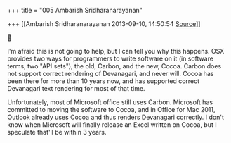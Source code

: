 +++
title = "005 Ambarish Sridharanarayanan"

+++
[[Ambarish Sridharanarayanan	2013-09-10, 14:50:54 [Source](https://groups.google.com/g/samskrita/c/TmZerEH_Uj0)]]





I'm afraid this is not going to help, but I can tell you why this happens. OSX provides two ways for programmers to write software on it (in software terms, two "API sets"), the old, Carbon, and the new, Cocoa. Carbon does not support correct rendering of Devanagari, and never will. Cocoa has been there for more than 10 years now, and has supported correct Devanagari text rendering for most of that time.

  

Unfortunately, most of Microsoft office still uses Carbon. Microsoft has committed to moving the software to Cocoa, and in Office for Mac 2011, Outlook already uses Cocoa and thus renders Devanagari correctly. I don't know when Microsoft will finally release an Excel written on Cocoa, but I speculate that'll be within 3 years.

  

